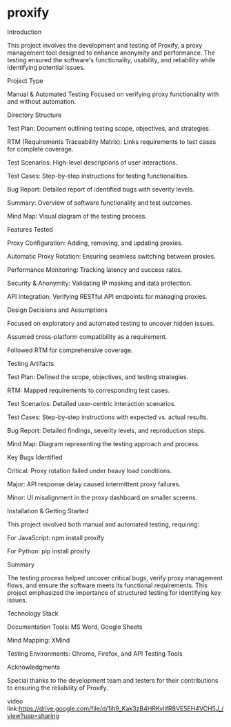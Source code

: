 # proxify
Introduction

This project involves the development and testing of Proxify, a proxy management tool designed to enhance anonymity and performance. The testing ensured the software's functionality, usability, and reliability while identifying potential issues.

Project Type

Manual & Automated Testing
Focused on verifying proxy functionality with and without automation.

Directory Structure

Test Plan: Document outlining testing scope, objectives, and strategies.

RTM (Requirements Traceability Matrix): Links requirements to test cases for complete coverage.

Test Scenarios: High-level descriptions of user interactions.

Test Cases: Step-by-step instructions for testing functionalities.

Bug Report: Detailed report of identified bugs with severity levels.

Summary: Overview of software functionality and test outcomes.

Mind Map: Visual diagram of the testing process.

Features Tested

Proxy Configuration: Adding, removing, and updating proxies.

Automatic Proxy Rotation: Ensuring seamless switching between proxies.

Performance Monitoring: Tracking latency and success rates.

Security & Anonymity: Validating IP masking and data protection.

API Integration: Verifying RESTful API endpoints for managing proxies.

Design Decisions and Assumptions

Focused on exploratory and automated testing to uncover hidden issues.

Assumed cross-platform compatibility as a requirement.

Followed RTM for comprehensive coverage.

Testing Artifacts

Test Plan: Defined the scope, objectives, and testing strategies.

RTM: Mapped requirements to corresponding test cases.

Test Scenarios: Detailed user-centric interaction scenarios.

Test Cases: Step-by-step instructions with expected vs. actual results.

Bug Report: Detailed findings, severity levels, and reproduction steps.

Mind Map: Diagram representing the testing approach and process.

Key Bugs Identified

Critical: Proxy rotation failed under heavy load conditions.

Major: API response delay caused intermittent proxy failures.

Minor: UI misalignment in the proxy dashboard on smaller screens.

Installation & Getting Started

This project involved both manual and automated testing, requiring:

For JavaScript: npm install proxify

For Python: pip install proxify

Summary

The testing process helped uncover critical bugs, verify proxy management flows, and ensure the software meets its functional requirements. This project emphasized the importance of structured testing for identifying key issues.

Technology Stack

Documentation Tools: MS Word, Google Sheets

Mind Mapping: XMind

Testing Environments: Chrome, Firefox, and API Testing Tools

Acknowledgments

Special thanks to the development team and testers for their contributions to ensuring the reliability of Proxify.

video link:https://drive.google.com/file/d/1ih9_Kak3zB4HRKvlifR8VE5EH4VCH5J_/view?usp=sharing
